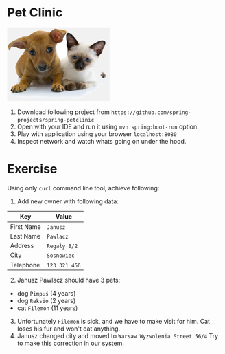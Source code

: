 # Pet Clinic

![pets.png](pets.png)

1. Download following project from `https://github.com/spring-projects/spring-petclinic`
2. Open with your IDE and run it using `mvn spring:boot-run` option.
3. Play with application using your browser `localhost:8080`
4. Inspect network and watch whats going on under the hood.

# Exercise

Using only `curl` command line tool, achieve following:

1. Add new owner with following data:

|Key|Value|
|-|----|
|First Name | `Janusz`|
|Last Name | `Pawlacz`|
|Address | `Regały 8/2`|
|City | `Sosnowiec`|
|Telephone | `123 321 456`|

2. Janusz Pawlacz should have 3 pets:
- dog `Pimpuś` (4 years)
- dog `Reksio` (2 years)
- cat `Filemon` (11 years)
3. Unfortunately `Filemon` is sick, and we have to make visit for him. Cat loses his fur and won't eat anything.
4. Janusz changed city and moved to `Warsaw Wyzwolenia Street 56/4` Try to make this correction in our system.
